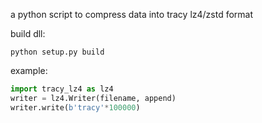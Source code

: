 a python script to compress data into tracy lz4/zstd format

build dll:
```
python setup.py build
```
example:
```python
import tracy_lz4 as lz4
writer = lz4.Writer(filename, append)
writer.write(b'tracy'*100000)
```